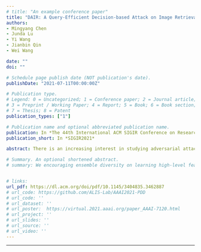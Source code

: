 ```yaml
---
# title: "An example conference paper"
title: "DAIR: A Query-Efficient Decision-based Attack on Image Retrieval Systems"
authors:
- Mingyang Chen
- Junda Lu
- Yi Wang
- Jianbin Qin
- Wei Wang

date: ""
doi: ""

# Schedule page publish date (NOT publication's date).
publishDate: "2021-07-11T00:00:00Z"

# Publication type.
# Legend: 0 = Uncategorized; 1 = Conference paper; 2 = Journal article;
# 3 = Preprint / Working Paper; 4 = Report; 5 = Book; 6 = Book section;
# 7 = Thesis; 8 = Patent
publication_types: ["1"]

# Publication name and optional abbreviated publication name.
publication: In *The 44th International ACM SIGIR Conference on Research and Development in Information Retrieval.*
publication_short: In *SIGIR2021*

abstract: There is an increasing interest in studying adversarial attacks on image retrieval systems. However, most of the existing attack methods are based on the white-box setting, where the attackers have access to all the model and database details, which is a strong assumption for practical attacks. The generic transfer-based attack also requires substantial resources yet the effect was shown to be unreliable. In this paper, we make the first attempt in proposing a query-efficient decision-based attack framework for the image retrieval (DAIR) to completely subvert the top-K retrieval results with human imperceptible perturbations. We propose an optimization-based method with a smoothed utility function to overcome the challenging discrete nature of the problem. To further improve the query efficiency, we propose a novel sampling method that can achieve the transferability between the surrogate and the target model efficiently. Our comprehensive experimental evaluation on the benchmark datasets shows that our DAIR method outperforms significantly the state-of-the-art decision-based methods. We also demonstrate that real image retrieval engines (Bing Visual Search and Face++ engines) can be attacked successfully with only several hundreds of queries.

# Summary. An optional shortened abstract.
# summary: We encouraging ensemble diversity on learning high-level feature representations and gradient dispersion in simultaneous training of deep ensemble networks.


# links:
url_pdf: https://dl.acm.org/doi/pdf/10.1145/3404835.3462887
# url_code: https://github.com/ALIS-Lab/AAAI2021-PDD
# url_code: ''
# url_dataset: ''
# url_poster:  https://virtual.2021.aaai.org/paper_AAAI-7120.html
# url_project: ''
# url_slides: ''
# url_source: ''
# url_video: ''
---
```

---
